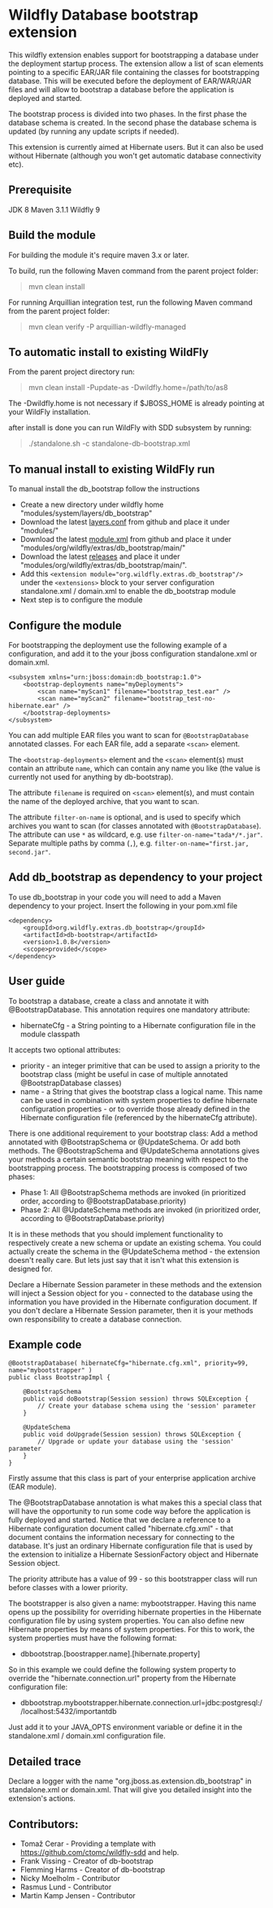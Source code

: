 Wildfly Database bootstrap extension
=========================================

This wildfly extension enables support for bootstrapping a database under the deployment startup process.
The extension allow a list of scan elements pointing to a specific EAR/JAR file containing the classes
for bootstrapping database. This will be executed before the deployment of EAR/WAR/JAR files and will allow
to bootstrap a database before the application is deployed and started.

The bootstrap process is divided into two phases. In the first phase the database schema is created. In the second
phase the database schema is updated (by running any update scripts if needed). 

This extension is currently aimed at Hibernate users. But it can also be used without Hibernate (although you won't get automatic database connectivity etc).

Prerequisite
---------------
JDK 8
Maven 3.1.1
Wildfly 9

Build the module
---------------

For building the module it's require maven 3.x or later.

To build, run the following Maven command from the parent project folder:
> mvn clean install

For running Arquillian integration test, run the following Maven command from the parent project folder:
> mvn clean verify -P arquillian-wildfly-managed 

To automatic install to existing WildFly
----------------------------------------
From the parent project directory run:
> mvn clean install -Pupdate-as -Dwildfly.home=/path/to/as8

The -Dwildfly.home is not necessary if $JBOSS_HOME is already pointing at your WildFly installation.

after install is done you can run WildFly with SDD subsystem by running:

> ./standalone.sh -c standalone-db-bootstrap.xml

To manual install to existing WildFly run
--------------------------------------------
To manual install the db_bootstrap follow the instructions

- Create a new directory under wildfly home "modules/system/layers/db_bootstrap"
- Download the latest [layers.conf](https://github.com/wildfly-extras/db-bootstrap/tree/master/integrate/src/main/resources/layers/layers.conf) from github and place it under "modules/"
- Download the latest [module.xml](https://github.com/wildfly-extras/db-bootstrap/tree/master/integrate/src/main/resources/modules/org/wildfly/extras/db_bootstrap/main) from github and place it under "modules/org/wildfly/extras/db_bootstrap/main/"
- Download the latest [releases](https://github.com/wildfly-extras/db-bootstrap/releases) and place it under "modules/org/wildfly/extras/db_bootstrap/main/".
- Add this `<extension module="org.wildfly.extras.db_bootstrap"/>` under the `<extensions>` block to your server configuration standalone.xml / domain.xml to enable the db_bootstrap module
- Next step is to configure the module

Configure the module
--------------------
For bootstrapping the deployment use the following example of a configuration, and add it to the your jboss configuration standalone.xml or domain.xml.

	<subsystem xmlns="urn:jboss:domain:db_bootstrap:1.0">
		<bootstrap-deployments name="myDeployments">
			<scan name="myScan1" filename="bootstrap_test.ear" />
			<scan name="myScan2" filename="bootstrap_test-no-hibernate.ear" />
		</bootstrap-deployments>
	</subsystem>

You can add multiple EAR files you want to scan for `@BootstrapDatabase` annotated classes. For each EAR file, add a separate `<scan>` element.

The `<bootstrap-deployments>` element and the `<scan>` element(s) must contain an attribute `name`, which can contain any name you like (the value is currently not used for anything by db-bootstrap).

The attribute `filename` is required on `<scan>` element(s), and must contain the name of the deployed archive, that you want to scan.

The attribute `filter-on-name` is optional, and is used to specify which archives you want to scan (for classes annotated with `@BootstrapDatabase`). The attribute can use `*` as wildcard, e.g. use `filter-on-name="tada*/*.jar"`. Separate multiple paths by comma (`,`), e.g. `filter-on-name="first.jar, second.jar"`.    

Add db_bootstrap as dependency to your project
----------------------------------------------
To use db_bootstrap in your code you will need to add a Maven dependency to your project. Insert the following in your pom.xml file

    <dependency>
        <groupId>org.wildfly.extras.db_bootstrap</groupId>
        <artifactId>db-bootstrap</artifactId>
        <version>1.0.8</version>
        <scope>provided</scope>
    </dependency>

User guide
-------------------
To bootstrap a database, create a class and annotate it with @BootstrapDatabase. This annotation requires one mandatory attribute:
- hibernateCfg - a String pointing to a Hibernate configuration file in the module classpath

It accepts two optional attributes:
- priority - an integer primitive that can be used to assign a priority to the bootstrap class (might be useful in case of multiple annotated @BootstrapDatabase classes)
- name - a String that gives the bootstrap class a logical name. This name can be used in combination with system properties to define hibernate configuration properties - or to override those already defined in the Hibernate configuration file (referenced by the hibernateCfg attribute).

There is one additional requirement to your bootstrap class: Add a method annotated with @BootstrapSchema or @UpdateSchema. Or add both methods. The @BootstrapSchema and @UpdateSchema annotations gives your methods a certain semantic bootstrap meaning with respect to the bootstrapping process. The bootstrapping process is composed of two phases: 
- Phase 1: All @BootstrapSchema methods are invoked (in prioritized order, according to @BootstrapDatabase.priority)
- Phase 2: All @UpdateSchema methods are invoked (in prioritized order, according to @BootstrapDatabase.priority)

It is in these methods that you should implement functionality to respectively create a new schema or update an existing schema. You could actually create the schema in the @UpdateSchema method - the extension doesn't really care. But lets just say that it isn't what this extension is designed for. 

Declare a Hibernate Session parameter in these methods and the extension will inject a Session object for you - connected to the database using the information you have provided in the Hibernate configuration document. If you don't declare a Hibernate Session parameter, then it is your methods own responsibility to create a database connection.

Example code
-------------------

    @BootstrapDatabase( hibernateCfg="hibernate.cfg.xml", priority=99, name="mybootstrapper" )
    public class BootstrapImpl {

        @BootstrapSchema
        public void doBootstrap(Session session) throws SQLException {
            // Create your database schema using the 'session' parameter
        }
    
        @UpdateSchema
        public void doUpgrade(Session session) throws SQLException {
            // Upgrade or update your database using the 'session' parameter
        }
    }

Firstly assume that this class is part of your enterprise application archive (EAR module). 

The @BootstrapDatabase annotation is what makes this a special class that will have the opportunity to run some code way before the application is fully deployed and started. 
Notice that we declare a reference to a Hibernate configuration document called "hibernate.cfg.xml" - that document contains the information necessary for  connecting to the database. 
It's just an ordinary Hibernate configuration file that is used by the extension to initialize a Hibernate SessionFactory object and Hibernate Session object.

The priority attribute has a value of 99 - so this bootstrapper class will run before classes with a lower priority. 

The bootstrapper is also given a name: mybootstrapper.
Having this name opens up the possibility for overriding hibernate properties in the Hibernate configuration file by using system properties. You can also define new Hibernate properties by means of system properties. For this to work, the system properties must have the following format:
- dbbootstrap.[boostrapper.name].[hibernate.property]

So in this example we could define the following system property to override the "hibernate.connection.url" property from the Hibernate configuration file:
- dbbootstrap.mybootstrapper.hibernate.connection.url=jdbc:postgresql://localhost:5432/importantdb

Just add it to your JAVA_OPTS environment variable or define it in the standalone.xml / domain.xml configuration file. 


Detailed trace
-------------------
Declare a logger with the name "org.jboss.as.extension.db_bootstrap" in standalone.xml or domain.xml. That will give you detailed insight into the extension's actions.

Contributors:
-------------------
- Tomaž Cerar -  Providing a template with https://github.com/ctomc/wildfly-sdd and help. 
- Frank Vissing - Creator of db-bootstrap
- Flemming Harms - Creator of db-bootstrap 
- Nicky Moelholm - Contributor 
- Rasmus Lund - Contributor
- Martin Kamp Jensen - Contributor